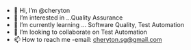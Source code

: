 - 👋 Hi, I’m @cheryton
- 👀 I’m interested in ...Quality Assurance
- 🌱 I’m currently learning ... Software Quality, Test Automation
- 💞️ I’m looking to collaborate on Test Automation
- 📫 How to reach me -email: cheryton.sg@gmail.com

<!---
cheryton/cheryton is a ✨ special ✨ repository because its `README.md` (this file) appears on your GitHub profile.
You can click the Preview link to take a look at your changes.
--->
